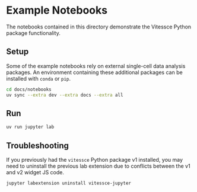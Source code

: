 # Example Notebooks

The notebooks contained in this directory demonstrate the Vitessce Python package functionality.

## Setup

Some of the example notebooks rely on external single-cell data analysis packages. An environment containing these additional packages can be installed with `conda` or `pip`.

```sh
cd docs/notebooks
uv sync --extra dev --extra docs --extra all
```

## Run

```sh
uv run jupyter lab
```

## Troubleshooting

If you previously had the `vitessce` Python package v1 installed, you may need to uninstall the previous lab extension due to conflicts between the v1 and v2 widget JS code.

```sh
jupyter labextension uninstall vitessce-jupyter
```
